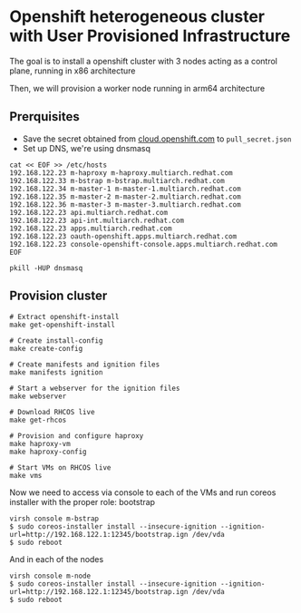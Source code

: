 # Openshift heterogeneous cluster with User Provisioned Infrastructure

The goal is to install a openshift cluster with 3 nodes acting as a control plane, running in x86 architecture

Then, we will provision a worker node running in arm64 architecture

## Prerquisites
- Save the secret obtained from [cloud.openshift.com](https://cloud.redhat.com/openshift/install/pull-secret) to
`pull_secret.json`
- Set up DNS, we're using dnsmasq
```
cat << EOF >> /etc/hosts
192.168.122.23 m-haproxy m-haproxy.multiarch.redhat.com
192.168.122.33 m-bstrap m-bstrap.multiarch.redhat.com
192.168.122.34 m-master-1 m-master-1.multiarch.redhat.com
192.168.122.35 m-master-2 m-master-2.multiarch.redhat.com
192.168.122.36 m-master-3 m-master-3.multiarch.redhat.com
192.168.122.23 api.multiarch.redhat.com
192.168.122.23 api-int.multiarch.redhat.com
192.168.122.23 apps.multiarch.redhat.com
192.168.122.23 oauth-openshift.apps.multiarch.redhat.com
192.168.122.23 console-openshift-console.apps.multiarch.redhat.com
EOF

pkill -HUP dnsmasq
```

## Provision cluster
```
# Extract openshift-install
make get-openshift-install

# Create install-config
make create-config

# Create manifests and ignition files
make manifests ignition

# Start a webserver for the ignition files
make webserver

# Download RHCOS live
make get-rhcos

# Provision and configure haproxy
make haproxy-vm
make haproxy-config

# Start VMs on RHCOS live
make vms
```

Now we need to access via console to each of the VMs and run coreos installer with the proper role:
bootstrap
```
virsh console m-bstrap
$ sudo coreos-installer install --insecure-ignition --ignition-url=http://192.168.122.1:12345/bootstrap.ign /dev/vda
$ sudo reboot
```

And in each of the nodes
```
virsh console m-node
$ sudo coreos-installer install --insecure-ignition --ignition-url=http://192.168.122.1:12345/bootstrap.ign /dev/vda
$ sudo reboot
```
